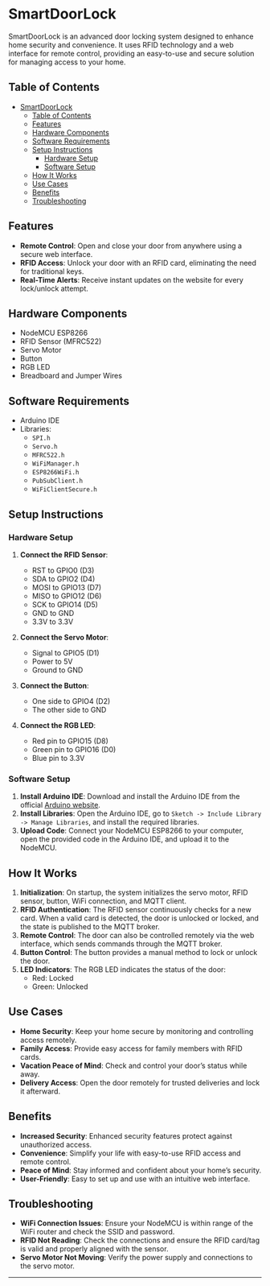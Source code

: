 # SmartDoorLock

SmartDoorLock is an advanced door locking system designed to enhance home security and convenience. It uses RFID technology and a web interface for remote control, providing an easy-to-use and secure solution for managing access to your home.

## Table of Contents
- [SmartDoorLock](#smartdoorlock)
  - [Table of Contents](#table-of-contents)
  - [Features](#features)
  - [Hardware Components](#hardware-components)
  - [Software Requirements](#software-requirements)
  - [Setup Instructions](#setup-instructions)
    - [Hardware Setup](#hardware-setup)
    - [Software Setup](#software-setup)
  - [How It Works](#how-it-works)
  - [Use Cases](#use-cases)
  - [Benefits](#benefits)
  - [Troubleshooting](#troubleshooting)

## Features
- **Remote Control**: Open and close your door from anywhere using a secure web interface.
- **RFID Access**: Unlock your door with an RFID card, eliminating the need for traditional keys.
- **Real-Time Alerts**: Receive instant updates on the website for every lock/unlock attempt.
  
## Hardware Components
- NodeMCU ESP8266
- RFID Sensor (MFRC522)
- Servo Motor
- Button
- RGB LED
- Breadboard and Jumper Wires

## Software Requirements
- Arduino IDE
- Libraries:
  - `SPI.h`
  - `Servo.h`
  - `MFRC522.h`
  - `WiFiManager.h`
  - `ESP8266WiFi.h`
  - `PubSubClient.h`
  - `WiFiClientSecure.h`

## Setup Instructions

### Hardware Setup
1. **Connect the RFID Sensor**:
   - RST to GPIO0 (D3)
   - SDA to GPIO2 (D4)
   - MOSI to GPIO13 (D7)
   - MISO to GPIO12 (D6)
   - SCK to GPIO14 (D5)
   - GND to GND
   - 3.3V to 3.3V

2. **Connect the Servo Motor**:
   - Signal to GPIO5 (D1)
   - Power to 5V
   - Ground to GND

3. **Connect the Button**:
   - One side to GPIO4 (D2)
   - The other side to GND

4. **Connect the RGB LED**:
   - Red pin to GPIO15 (D8)
   - Green pin to GPIO16 (D0)
   - Blue pin to 3.3V

### Software Setup
1. **Install Arduino IDE**: Download and install the Arduino IDE from the official [Arduino website](https://www.arduino.cc/en/software).
2. **Install Libraries**: Open the Arduino IDE, go to `Sketch -> Include Library -> Manage Libraries`, and install the required libraries.
3. **Upload Code**: Connect your NodeMCU ESP8266 to your computer, open the provided code in the Arduino IDE, and upload it to the NodeMCU.

## How It Works
1. **Initialization**: On startup, the system initializes the servo motor, RFID sensor, button, WiFi connection, and MQTT client.
2. **RFID Authentication**: The RFID sensor continuously checks for a new card. When a valid card is detected, the door is unlocked or locked, and the state is published to the MQTT broker.
3. **Remote Control**: The door can also be controlled remotely via the web interface, which sends commands through the MQTT broker.
4. **Button Control**: The button provides a manual method to lock or unlock the door.
5. **LED Indicators**: The RGB LED indicates the status of the door:
   - Red: Locked
   - Green: Unlocked

## Use Cases
- **Home Security**: Keep your home secure by monitoring and controlling access remotely.
- **Family Access**: Provide easy access for family members with RFID cards.
- **Vacation Peace of Mind**: Check and control your door’s status while away.
- **Delivery Access**: Open the door remotely for trusted deliveries and lock it afterward.

## Benefits
- **Increased Security**: Enhanced security features protect against unauthorized access.
- **Convenience**: Simplify your life with easy-to-use RFID access and remote control.
- **Peace of Mind**: Stay informed and confident about your home’s security.
- **User-Friendly**: Easy to set up and use with an intuitive web interface.

## Troubleshooting
- **WiFi Connection Issues**: Ensure your NodeMCU is within range of the WiFi router and check the SSID and password.
- **RFID Not Reading**: Check the connections and ensure the RFID card/tag is valid and properly aligned with the sensor.
- **Servo Motor Not Moving**: Verify the power supply and connections to the servo motor.

---